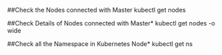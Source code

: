 ##Check the Nodes connected with Master
kubectl get nodes

##Check Details of Nodes connected with Master*
kubectl get nodes -o wide

##Check all the Namespace in Kubernetes Node*
kubectl get ns

